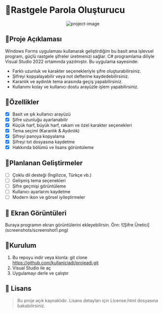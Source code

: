 # 🔐Rastgele Parola Oluşturucu

<p align="center"><img src="https://socialify.git.ci/epbalaban01/RandomPasswordGenerator/image?name=1&amp;owner=1&amp;theme=Light" alt="project-image"></p>

## 📌Proje Açıklaması
Windows Forms uygulaması kullanarak geliştirdiğim bu basit ama işlevsel program, güçlü rastgele şifreler üretmenizi sağlar. C# programlama diliyle Visual Studio 2022 ortamında yazılmıştır.
Bu uygulama sayesinde:
- Farklı uzunluk ve karakter seçenekleriyle şifre oluşturabilirsiniz.
- Şifreyi kopyalayabilir veya not defterine kaydedebilirsiniz.
- Karanlık ve aydınlık tema arasında geçiş yapabilirsiniz.
- Kullanımı kolay ve kullanıcı dostu arayüzle işlem yapabilirsiniz.

## 🧩Özellikler 
- [x] Basit ve şık kullanıcı arayüzü
- [x] Şifre uzunluğu ayarlanabilir
- [x] Küçük harf, büyük harf, rakam ve özel karakter seçenekleri
- [x] Tema seçimi (Karanlık & Aydınlık)
- [x] Şifreyi panoya kopyalama
- [x] Şifreyi txt dosyasına kaydetme
- [x] Hakkında bölümü ve lisans görüntüleme

## 🚀Planlanan Geliştirmeler
- [ ] Çoklu dil desteği (İngilizce, Türkçe vb.)
- [ ] Gelişmiş tema seçenekleri
- [ ] Şifre geçmişi görüntüleme
- [ ] Kullanıcı ayarlarını kaydetme
- [ ] Modern ikon ve görsel iyileştirmeler

<h2>📸 Ekran Görüntüleri</h2>
Buraya programın ekran görüntülerini ekleyebilirsin. Örn:
![Şifre Üretici](screenshots/screenshot1.png)

## 📁Kurulum 
1. Bu repoyu indir veya klonla:
git clone https://github.com/kullaniciadi/projeadi.git
2. Visual Studio ile aç
3. Uygulamayı derle ve çalıştır

## 📝 Lisans

> Bu proje açık kaynaklıdır. Lisans detayları için License.html dosyasına bakabilirsiniz.
